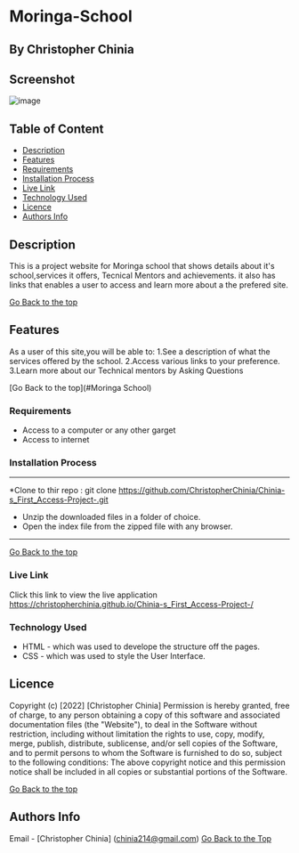 # Moringa-School

## By Christopher Chinia


## Screenshot
![image](./images/School%20Landing%20Page.png)

## Table of Content
- [Description](#description)
 - [Features](#features)
 - [Requirements](#requirements)
 - [Installation Process](#installation-Process)
 - [Live Link](#Live-Link)
 - [Technology  Used](#technology-Used)
 - [Licence](#licence)
 - [Authors Info](#Authors-Info)

 ## Description

<p> This is a project website for Moringa school that shows details about it's school,services it offers, Tecnical Mentors and achievements. it also has links that enables a user to access and learn more about a the prefered site.</p>

[Go Back to the top](#Moringa-School)


## Features
As a user of this site,you will be able to:
1.See a description of what the services offered by the school.
2.Access various links to your preference.
3.Learn more about our Technical mentors by Asking Questions

[Go Back to the top](#Moringa School)

### Requirements

 * Access to  a computer or any other garget
 * Access to internet

 ### Installation Process
 ****
 *Clone to thir repo : git clone https://github.com/ChristopherChinia/Chinia-s_First_Access-Project-.git
 * Unzip the downloaded files in a folder of choice.
* Open the index file from the zipped file with any browser.
 ****

  [Go Back to the top](#Moringa-School)
### Live Link

 Click this link to view the live application  https://christopherchinia.github.io/Chinia-s_First_Access-Project-/ 

 ### Technology  Used
* HTML - which was used to develope the structure off the pages.
* CSS - which was used to style the User Interface.

## Licence

Copyright (c) [2022] [Christopher Chinia]
Permission is hereby granted, free of charge, to any person obtaining a copy
of this software and associated documentation files (the "Website"), to deal
in the Software without restriction, including without limitation the rights
to use, copy, modify, merge, publish, distribute, sublicense, and/or sell
copies of the Software, and to permit persons to whom the Software is
furnished to do so, subject to the following conditions:
The above copyright notice and this permission notice shall be included in all
copies or substantial portions of the Software.

[Go Back to the top](#moringa-school)

## Authors Info
Email - [Christopher Chinia]
(chinia214@gmail.com)
[Go Back to the Top](#moringa-school)
